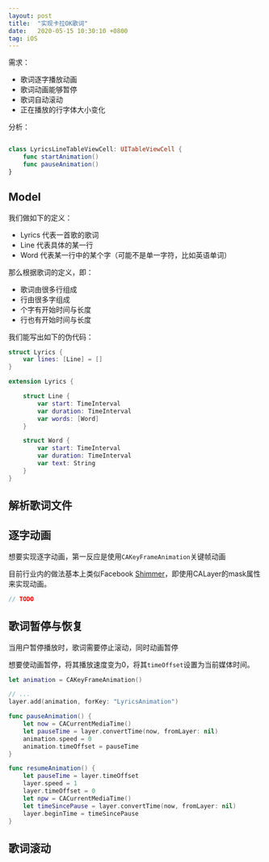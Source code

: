 ```yaml
---
layout: post
title:  "实现卡拉OK歌词"
date:   2020-05-15 10:30:10 +0800
tag: iOS
---
```


需求：

* 歌词逐字播放动画
* 歌词动画能够暂停
* 歌词自动滚动
* 正在播放的行字体大小变化


分析：


```swift

class LyricsLineTableViewCell: UITableViewCell {
    func startAnimation()
    func pauseAnimation()
}

```

## Model

我们做如下的定义：

* Lyrics 代表一首歌的歌词
* Line 代表具体的某一行
* Word 代表某一行中的某个字（可能不是单一字符，比如英语单词）

那么根据歌词的定义，即：

* 歌词由很多行组成
* 行由很多字组成
* 个字有开始时间与长度
* 行也有开始时间与长度

我们能写出如下的伪代码：

```swift
struct Lyrics {
    var lines: [Line] = []
}

extension Lyrics {

    struct Line {
        var start: TimeInterval
        var duration: TimeInterval
        var words: [Word]
    }

    struct Word {
        var start: TimeInterval
        var duration: TimeInterval
        var text: String
    }
}
```

## 解析歌词文件



## 逐字动画

想要实现逐字动画，第一反应是使用`CAKeyFrameAnimation`关键帧动画

目前行业内的做法基本上类似Facebook [Shimmer](https://github.com/facebook/Shimmer)，即使用CALayer的mask属性来实现动画。

```swift
// TODO
```

## 歌词暂停与恢复

当用户暂停播放时，歌词需要停止滚动，同时动画暂停

想要使动画暂停，将其播放速度变为0，将其`timeOffset`设置为当前媒体时间。

```swift 
let animation = CAKeyFrameAnimation()

// ...
layer.add(animation, forKey: "LyricsAnimation")

func pauseAnimation() {
    let now = CACurrentMediaTime()
    let pauseTime = layer.convertTime(now, fromLayer: nil)
    animation.speed = 0
    animation.timeOffset = pauseTime
}

func resumeAnimation() {
    let pauseTime = layer.timeOffset
    layer.speed = 1
    layer.timeOffset = 0
    let npw = CACurrentMediaTime()
    let timeSincePause = layer.convertTime(now, fromLayer: nil)
    layer.beginTime = timeSincePause
}

```

## 歌词滚动


